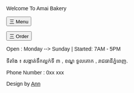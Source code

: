 <!DOCTYPE html>
<html>
<head>
<title>Amai Bakery</title>
<meta charset="UTF-8">
<meta name="viewport" content="width=device-width, initial-scale=1">
<link rel="stylesheet" href="https://www.w3schools.com/w3css/4/w3.css">
<link rel="stylesheet" href="https://fonts.googleapis.com/css?family=Raleway">
<style>
body,h1,h5 {font-family: "Raleway", sans-serif}
body, html {height: 100%}
.bgimg {
  background-image: url('/IMG_20240325_120338_998.jpg');
  min-height: 100%;
  background-position: center;
  background-size: cover;
}
</style>
</head>
<body>

<div class="bgimg w3-display-container w3-text-black">
  <div class="w3-display-middle w3-jumbo">
    <p>Welcome To Amai Bakery</p>
  </div>
  <div class="w3-display-topleft w3-container w3-xlarge">
    <p><button onclick="document.getElementById('Menu').style.display='block'" class="w3-button w3-non-white">三 Menu</button></p>
    <p><button onclick="document.getElementById('Order').style.display='block'" class="w3-button w3-non-black">三 Order</button></p>
  </div>
  <div class="w3-display-bottomleft w3-container">
    <p class="w3-xlarge">Open : Monday --> Sunday
     | Started: 7AM - 5PM ​</p>
    <p class="w3-large">ទីតាំង ៖ សង្កាត់ទឹកល្អក់ទី ៣  ,  ខណ្ឌ ទួលគោក  ,  រាជធានីភ្នំពេញ.</p>
    <p class="w3-large">Phone Number : 0xx xxx </p>
    <p>Design by <a href="Ann" target="_blank">Ann</a></p>
  </div>
</div>

<!-- Menu Modal -->
<div id="Menu" class="w3-modal">
  <div class="w3-modal-content w3-animate-zoom">
    <div class="w3-container w3-black w3-display-container">
      <span onclick="document.getElementById('Menu').style.display='none'" class="w3-button w3-display-topright w3-large">x</span>
      <h1>CapCakes</h1>
    </div>
    <div class="w3-container">
      <h5>Tomato <b>= $2.50</b></h5>

      <h5>Chicken Salad <b>$3.50</b></h5>

      <h5>Bread and Butter <b>$1.00</b></h5>

    </div>
    <div class="w3-container w3-black">
      <h1>Main Courses</h1>
    </div>
    <div class="w3-container">

      <h5>Grilled Fish and Potatoes <b>$8.50</b></h5>

      <h5>Italian Pizza <b>$5.50</b></h5>

      <h5>Veggie Pasta <b>$4.00</b></h5>

      <h5>Chicken and Potatoes <b>$6.50</b></h5>

      <h5>Deluxe Burger <b>$5.00</b></h5>

    </div>
    <div class="w3-container w3-black">
      <h1>Desserts</h1>
    </div>
    <div class="w3-container">
      <h5>Fruit Salad <b>$2.50</b></h5>

      <h5>Ice cream <b>$2.00</b></h5>

      <h5>Chocolate Cake <b>$4.00</b></h5>

      <h5>Cheese <b>$5.50</b></h5>
      
    </div>
  </div>
</div>

<!-- Contact Modal -->
<div id="Order" class="w3-modal">
  <div class="w3-modal-content w3-animate-zoom">
    <div class="w3-container w3-red">
      <span onclick="document.getElementById('Order').style.display='none'" class="w3-button w3-display-topright w3-large">x</span>
      <h1>Order</h1>
    </div>
    <div class="w3-container">
      <p>Reserve a table, ask for today's special or just send us a message:</p>
      <form action="https://t.me/AnnSRret" target="_blank">
        <p><input class="w3-input w3-padding-16 w3-border" type="text" placeholder="Name" required name="Name"></p>
        <p><input class="w3-input w3-padding-16 w3-border" type="number" placeholder="How many Order" required name="Total"></p>
        <p><input class="w3-input w3-padding-16 w3-border" type="datetime-local" placeholder="Date and time" required name="date" value="2020-11-16T20:00"></p>
        <p><input class="w3-input w3-padding-16 w3-border" type="text" placeholder="Write your CapCakes " required name="Text"></p>
        <p class="w3-large"># Screenshort your Oder and then click { Order Now } #</p>
        <p class="w3-large">-------------Send Your Order to Telegram-------------</p>
        
        <p><button class="w3-button" type="submit">Order Now</button></p>
      </form>
    </div>
  </div>
</div>

</body>
</html>
